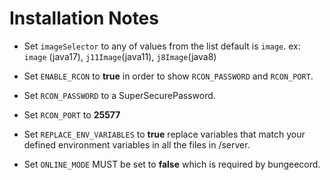 # Installation Notes

- Set `imageSelector` to any of values from the list default is `image`. ex: `image` (java17), `j11Image`(java11), `j8Image`(java8)

- Set `ENABLE_RCON` to **true** in order to show `RCON_PASSWORD` and `RCON_PORT`.

- Set `RCON_PASSWORD` to a SuperSecurePassword.

- Set `RCON_PORT` to **25577**

- Set `REPLACE_ENV_VARIABLES` to **true** replace variables that match your defined environment variables in all the files in /server.

- Set `ONLINE_MODE` MUST be  set to **false** which is required by bungeecord.
